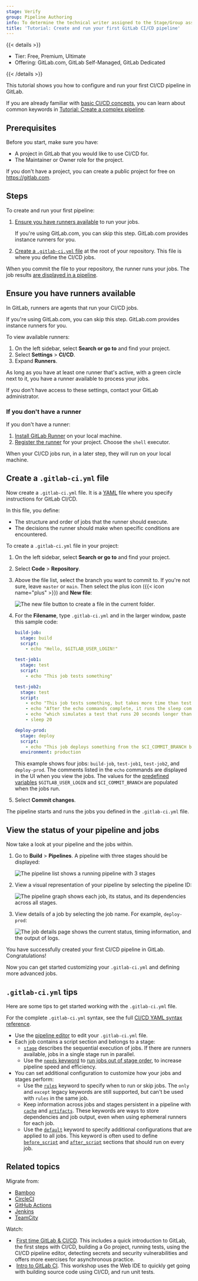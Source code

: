 ```yaml
---
stage: Verify
group: Pipeline Authoring
info: To determine the technical writer assigned to the Stage/Group associated with this page, see https://handbook.gitlab.com/handbook/product/ux/technical-writing/#assignments
title: 'Tutorial: Create and run your first GitLab CI/CD pipeline'
---
```


{{< details >}}

- Tier: Free, Premium, Ultimate
- Offering: GitLab.com, GitLab Self-Managed, GitLab Dedicated

{{< /details >}}

This tutorial shows you how to configure and run your first CI/CD pipeline in GitLab.

If you are already familiar with [basic CI/CD concepts](../_index.md), you can learn about
common keywords in [Tutorial: Create a complex pipeline](tutorial.md).

## Prerequisites

Before you start, make sure you have:

- A project in GitLab that you would like to use CI/CD for.
- The Maintainer or Owner role for the project.

If you don't have a project, you can create a public project for free on <https://gitlab.com>.

## Steps

To create and run your first pipeline:

1. [Ensure you have runners available](#ensure-you-have-runners-available) to run your jobs.

   If you're using GitLab.com, you can skip this step. GitLab.com provides instance runners for you.

1. [Create a `.gitlab-ci.yml` file](#create-a-gitlab-ciyml-file)
   at the root of your repository. This file is where you define the CI/CD jobs.

When you commit the file to your repository, the runner runs your jobs.
The job results [are displayed in a pipeline](#view-the-status-of-your-pipeline-and-jobs).

## Ensure you have runners available

In GitLab, runners are agents that run your CI/CD jobs.

If you're using GitLab.com, you can skip this step. GitLab.com provides instance runners for you.

To view available runners:

1. On the left sidebar, select **Search or go to** and find your project.
1. Select **Settings** > **CI/CD**.
1. Expand **Runners**.

As long as you have at least one runner that's active, with a green circle next to it,
you have a runner available to process your jobs.

If you don't have access to these settings, contact your GitLab administrator.

### If you don't have a runner

If you don't have a runner:

1. [Install GitLab Runner](https://docs.gitlab.com/runner/install/) on your local machine.
1. [Register the runner](https://docs.gitlab.com/runner/register/) for your project.
   Choose the `shell` executor.

When your CI/CD jobs run, in a later step, they will run on your local machine.

## Create a `.gitlab-ci.yml` file

Now create a `.gitlab-ci.yml` file. It is a [YAML](https://en.wikipedia.org/wiki/YAML) file where
you specify instructions for GitLab CI/CD.

In this file, you define:

- The structure and order of jobs that the runner should execute.
- The decisions the runner should make when specific conditions are encountered.

To create a `.gitlab-ci.yml` file in your project:

1. On the left sidebar, select **Search or go to** and find your project.
1. Select **Code** > **Repository**.
1. Above the file list, select the branch you want to commit to.
   If you're not sure, leave `master` or `main`.
   Then select the plus icon ({{< icon name="plus" >}}) and **New file**:

   ![The new file button to create a file in the current folder.](img/new_file_v13_6.png)

1. For the **Filename**, type `.gitlab-ci.yml` and in the larger window,
   paste this sample code:

   ```yaml
   build-job:
     stage: build
     script:
       - echo "Hello, $GITLAB_USER_LOGIN!"

   test-job1:
     stage: test
     script:
       - echo "This job tests something"

   test-job2:
     stage: test
     script:
       - echo "This job tests something, but takes more time than test-job1."
       - echo "After the echo commands complete, it runs the sleep command for 20 seconds"
       - echo "which simulates a test that runs 20 seconds longer than test-job1"
       - sleep 20

   deploy-prod:
     stage: deploy
     script:
       - echo "This job deploys something from the $CI_COMMIT_BRANCH branch."
     environment: production
   ```

   This example shows four jobs: `build-job`, `test-job1`, `test-job2`, and `deploy-prod`.
   The comments listed in the `echo` commands are displayed in the UI when you view the jobs.
   The values for the [predefined variables](../variables/predefined_variables.md)
   `$GITLAB_USER_LOGIN` and `$CI_COMMIT_BRANCH` are populated when the jobs run.

1. Select **Commit changes**.

The pipeline starts and runs the jobs you defined in the `.gitlab-ci.yml` file.

## View the status of your pipeline and jobs

Now take a look at your pipeline and the jobs within.

1. Go to **Build** > **Pipelines**. A pipeline with three stages should be displayed:

   ![The pipeline list shows a running pipeline with 3 stages](img/three_stages_v13_6.png)

1. View a visual representation of your pipeline by selecting the pipeline ID:

   ![The pipeline graph shows each job, its status, and its dependencies across all stages.](img/pipeline_graph_v17_9.png)

1. View details of a job by selecting the job name. For example, `deploy-prod`:

   ![The job details page shows the current status, timing information, and the output of logs.](img/job_details_v13_6.png)

You have successfully created your first CI/CD pipeline in GitLab. Congratulations!

Now you can get started customizing your `.gitlab-ci.yml` and defining more advanced jobs.

## `.gitlab-ci.yml` tips

Here are some tips to get started working with the `.gitlab-ci.yml` file.

For the complete `.gitlab-ci.yml` syntax, see the full [CI/CD YAML syntax reference](../yaml/_index.md).

- Use the [pipeline editor](../pipeline_editor/_index.md) to edit your `.gitlab-ci.yml` file.
- Each job contains a script section and belongs to a stage:
  - [`stage`](../yaml/_index.md#stage) describes the sequential execution of jobs.
    If there are runners available, jobs in a single stage run in parallel.
  - Use the [`needs` keyword](../yaml/_index.md#needs) to [run jobs out of stage order](../yaml/needs.md),
    to increase pipeline speed and efficiency.
- You can set additional configuration to customize how your jobs and stages perform:
  - Use the [`rules`](../yaml/_index.md#rules) keyword to specify when to run or skip jobs.
    The `only` and `except` legacy keywords are still supported, but can't be used
    with `rules` in the same job.
  - Keep information across jobs and stages persistent in a pipeline with [`cache`](../yaml/_index.md#cache)
    and [`artifacts`](../yaml/_index.md#artifacts). These keywords are ways to store
    dependencies and job output, even when using ephemeral runners for each job.
  - Use the [`default`](../yaml/_index.md#default) keyword to specify additional
    configurations that are applied to all jobs. This keyword is often used to define
    [`before_script`](../yaml/_index.md#before_script) and [`after_script`](../yaml/_index.md#after_script)
    sections that should run on every job.

## Related topics

Migrate from:

- [Bamboo](../migration/bamboo.md)
- [CircleCI](../migration/circleci.md)
- [GitHub Actions](../migration/github_actions.md)
- [Jenkins](../migration/jenkins.md)
- [TeamCity](../migration/teamcity.md)

Watch:

- <i class="fa fa-youtube-play youtube" aria-hidden="true"></i>&nbsp;[First time GitLab & CI/CD](https://www.youtube.com/watch?v=kTNfi5z6Uvk&t=553s).
  This includes a quick introduction to GitLab, the first steps with CI/CD, building a Go project,
  running tests, using the CI/CD pipeline editor, detecting secrets and security vulnerabilities
  and offers more exercises for asynchronous practice.
- <i class="fa fa-youtube-play youtube" aria-hidden="true"></i>&nbsp;[Intro to GitLab CI](https://www.youtube.com/watch?v=l5705U8s_nQ&t=358s).
  This workshop uses the Web IDE to quickly get going with building source code using CI/CD,
  and run unit tests.

